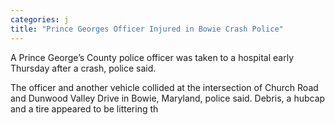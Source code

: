 ```yaml
---
categories: j
title: "Prince Georges Officer Injured in Bowie Crash Police"
---
```


A Prince George’s County police officer was taken to a hospital early Thursday after a crash, police said.



The officer and another vehicle collided at the intersection of Church Road and Dunwood Valley Drive in Bowie, Maryland, police said. Debris, a hubcap and a tire appeared to be littering th